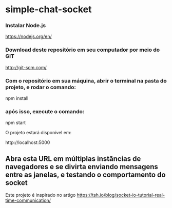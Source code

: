 # simple-chat-socket

### Instalar Node.js

https://nodejs.org/en/

### Download deste repositório em seu computador por meio do GIT

http://git-scm.com/

### Com o repositório em sua máquina, abrir o terminal na pasta do projeto, e rodar o comando:

npm install

### após isso, execute o comando:

npm start

O projeto estará disponível em:

http://localhost:5000

## Abra esta URL em múltiplas instâncias de navegadores e se divirta enviando mensagens entre as janelas, e testando o comportamento do socket

Este projeto é inspirado no artigo https://tsh.io/blog/socket-io-tutorial-real-time-communication/
